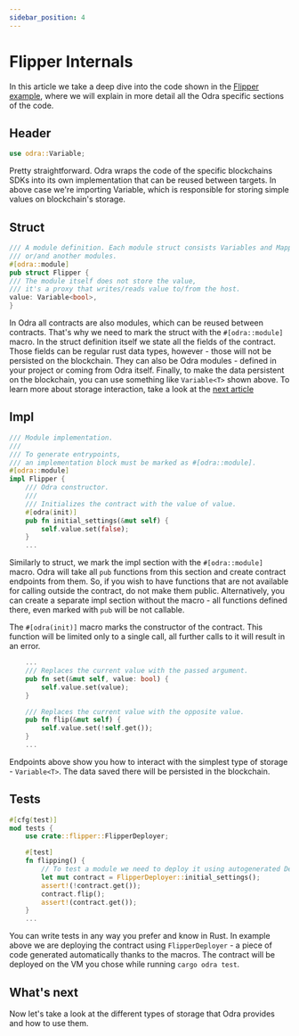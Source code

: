 ```yaml
---
sidebar_position: 4
---
```


# Flipper Internals
In this article we take a deep dive into the code shown in the
[Flipper example](../getting-started/flipper.md), where we will explain in more detail all
the Odra specific sections of the code.

## Header

```rust title="flipper.rs"
use odra::Variable;
```

Pretty straightforward. Odra wraps the code of the specific blockchains SDKs into its own implementation
that can be reused between targets. In above case we're importing Variable, which is responsible
for storing simple values on blockchain's storage.

## Struct

```rust title="flipper.rs"
/// A module definition. Each module struct consists Variables and Mappings
/// or/and another modules.
#[odra::module]
pub struct Flipper {
/// The module itself does not store the value,
/// it's a proxy that writes/reads value to/from the host.
value: Variable<bool>,
}
```

In Odra all contracts are also modules, which can be reused between contracts. That's why we need
to mark the struct with the `#[odra::module]` macro. In the struct definition itself we state all
the fields of the contract. Those fields can be regular rust data types, however - those will not
be persisted on the blockchain. They can also be Odra modules - defined in your project or coming
from Odra itself. Finally, to make the data persistent on the blockchain, you can use something like
`Variable<T>` shown above. To learn more about storage interaction, take a look at the
[next article](05-storage-interaction.md)

## Impl
```rust title="flipper.rs"
/// Module implementation.
///
/// To generate entrypoints,
/// an implementation block must be marked as #[odra::module].
#[odra::module]
impl Flipper {
    /// Odra constructor.
    ///
    /// Initializes the contract with the value of value.
    #[odra(init)]
    pub fn initial_settings(&mut self) {
        self.value.set(false);
    }
    ...
```
Similarly to struct, we mark the impl section with the `#[odra::module]` macro. Odra will take all
`pub` functions from this section and create contract endpoints from them. So, if you wish to have
functions that are not available for calling outside the contract, do not make them public. Alternatively,
you can create a separate impl section without the macro - all functions defined there, even marked
with `pub` will be not callable.

The `#[odra(init)]` macro marks the constructor of the contract. This function will be limited only
to a single call, all further calls to it will result in an error.

```rust title="flipper.rs"
    ...
    /// Replaces the current value with the passed argument.
    pub fn set(&mut self, value: bool) {
        self.value.set(value);
    }

    /// Replaces the current value with the opposite value.
    pub fn flip(&mut self) {
        self.value.set(!self.get());
    }
    ...
```
Endpoints above show you how to interact with the simplest type of storage - `Variable<T>`. The data
saved there will be persisted in the blockchain.

## Tests
```rust title="flipper.rs"
#[cfg(test)]
mod tests {
    use crate::flipper::FlipperDeployer;

    #[test]
    fn flipping() {
        // To test a module we need to deploy it using autogenerated Deployer. 
        let mut contract = FlipperDeployer::initial_settings();
        assert!(!contract.get());
        contract.flip();
        assert!(contract.get());
    }
    ...
```
You can write tests in any way you prefer and know in Rust. In example above we are deploying the
contract using `FlipperDeployer` - a piece of code generated automatically thanks to the macros.
The contract will be deployed on the VM you chose while running `cargo odra test`.

## What's next
Now let's take a look at the different types of storage that Odra provides and how to use them.